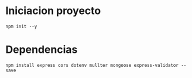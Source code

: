 # Iniciacion proyecto

```shell
npm init --y
```

# Dependencias

```shell
npm install express cors dotenv mullter mongoose express-validator --save
```
